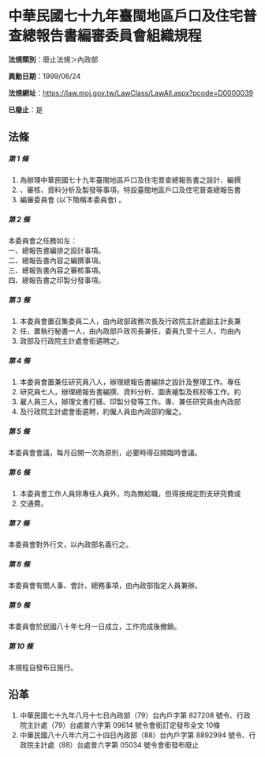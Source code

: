 # 中華民國七十九年臺閩地區戶口及住宅普查總報告書編審委員會組織規程

**法規類別**：廢止法規＞內政部

**異動日期**：1999/06/24  

**法規網址**：https://law.moj.gov.tw/LawClass/LawAll.aspx?pcode=D0000039

**已廢止**：是



## 法條
##### 第 1 條
1. 為辦理中華民國七十九年臺閩地區戶口及住宅普查總報告書之設計、編撰
1. 、審核、資料分析及製發等事項，特設臺閩地區戶口及住宅普查總報告書
1. 編審委員會 (以下簡稱本委員會) 。

##### 第 2 條
本委員會之任務如左：  
一、總報告書編排之設計事項。  
二、總報告書內容之編撰事項。  
三、總報告書內容之審核事項。  
四、總報告書之印製分發事項。

##### 第 3 條
1. 本委員會置召集委員二人，由內政部政務次長及行政院主計處副主計長兼
1. 任，置執行秘書一人，由內政部戶政司長兼任，委員九至十三人，均由內
1. 政部及行政院主計處會銜遴聘之。

##### 第 4 條
1. 本委員會置兼任研究員八人，辦理總報告書編排之設計及整理工作。專任
1. 研究員七人，辦理總報告書編撰、資料分析、圖表繪製及核校等工作。約
1. 雇人員三人，辦理文書打繕、印製分發等工作。專、兼任研究員由內政部
1. 及行政院主計處會銜遴聘，約僱人員由內政部約僱之。

##### 第 5 條
本委員會會議，每月召開一次為原則，必要時得召開臨時會議。

##### 第 6 條
1. 本委員會工作人員除專任人員外，均為無給職，但得按規定酌支研究費或
1. 交通費。

##### 第 7 條
本委員會對外行文，以內政部名義行之。

##### 第 8 條
本委員會有關人事、會計、總務事項，由內政部指定人員兼辦。

##### 第 9 條
本委員會於民國八十年七月一日成立，工作完成後撤銷。

##### 第 10 條
本規程自發布日施行。

## 沿革
1. 中華民國七十九年八月十七日內政部（79）台內戶字第 827208 號令、行政院主計處（79）台處普六字第 09614  號令會銜訂定發布全文 10條
1. 中華民國八十八年六月二十四日內政部（88）台內戶字第 8892994  號令、行政院主計處（88）台處普六字第 05034  號令會銜發布廢止
